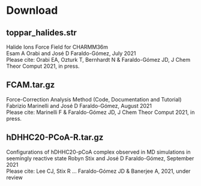 # Download

## toppar_halides.str

Halide Ions Force Field for CHARMM36m  
Esam A Orabi and José D Faraldo-Gómez, July 2021  
Please cite: Orabi EA, Ozturk T, Bernhardt N & Faraldo-Gómez JD, J Chem Theor Comput 2021, in press.

## FCAM.tar.gz

Force-Correction Analysis Method (Code, Documentation and Tutorial)   
Fabrizio Marinelli and José D Faraldo-Gómez, August 2021  
Please cite: Marinelli F & Faraldo-Gómez JD, J Chem Theor Comput 2021, in press.

## hDHHC20-PCoA-R.tar.gz  
Configurations of hDHHC20-pCoA complex observed in MD simulations in seemingly reactive state 
Robyn Stix and José D Faraldo-Gómez, September 2021  
Please cite: Lee CJ, Stix R ... Faraldo-Gómez JD & Banerjee A, 2021, under review 
